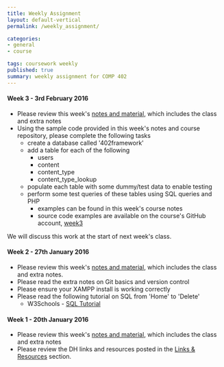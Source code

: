 ```yaml
---
title: Weekly Assignment
layout: default-vertical
permalink: /weekly_assignment/

categories:
- general
- course

tags: coursework weekly
published: true
summary: weekly assignment for COMP 402
---
```


<!--

#### Week 15 - 22nd April 2015

* Please complete your final course assessment, the 'Design Project Report'. An outline report is available at the following URL,
  * [Final Report Outline](/assets/docs/DIGH402-FinalReportOutline.pdf).
* In addition to the suggested final report outline, please feel free to submit other pertinent work or data for consideration
  * if you submit additional material for consideration, please document and explain it in your report's appendix
* Each report is an individual student submission, although it may include some shared project details and information
  * eg: project overview, screenshots, data...
* Report is due on Wednesday 29th April 2015 by 4.15pm.
* Please send me a PDF copy of this report. This can be sent as an email attachment to [nhayward@luc.edu](mailto:nhayward@luc.edu?subject=COMP488/DIGH402 Final Report)
or shared via an online service such as Google Drive, Dropbox etc.

Any questions please let me know.

#### Week 14 - 15th April 2015

* Please review this week's [notes and material](/notes), which includes the class and extra notes
* Please review the [Final Report Outline](/assets/docs/DIGH402-FinalReportOutline.pdf).
* Please prepare your project's presentation for next week's class, Wednesday 22nd April 2015 at 4.15pm.
  * full details may be found on slide 2 of this week's [course notes](/assets/docs/402week142015.pdf)


Any questions please let me know.

#### Week 13 - 8th April 2015

* Please review this week's [notes and material](/notes), which includes the class and extra notes
* Please review the [Final Report Outline](/assets/docs/DIGH402-FinalReportOutline.pdf).
* Please ensure you have read and understood the latest code for v0.6 and v0.7 of the 402framework, which is available on the course GitHub account
  * [GitHub - v0.6](https://github.com/dighteach/source/tree/master/2015/DIGH402/402framework/v0.6)
  * [GitHub - v0.7](https://github.com/dighteach/source/tree/master/2015/DIGH402/402framework/v0.7)
  * [402framework v0.7 test site](http://linode4.cs.luc.edu/teaching/digh/402framework/v0.7/?node=content/text&id=1)
* Please ensure you have a working, up to date version of the 402framework. This includes the code for the latest version, [v0.7](https://github.com/dighteach/source/tree/master/2015/DIGH402/402framework/v0.7) on GitHub, and the
SQL available in the [week 13/402frameworkv0.7.sql directory](https://github.com/dighteach/source/blob/master/2015/DIGH402/402framework/sql/week13/402frameworkv0.7.sql) on GitHub.
* Please ensure you have read and understood the latest code for the 402mini week 13 framework, which is available on the course GitHub account
  * [GitHub - 402mini week 13](https://github.com/dighteach/source/tree/master/2015/DIGH402/402mini/week13)
  * [402 mini test site](http://linode4.cs.luc.edu/teaching/digh/402mini-2/)
* Carefully read slide 3 of this week's [course notes](http://dighteach.github.io/assets/docs/402week132015.pdf)
  * begin preparation for your final course project assessment
  * prepare a quick overview presentation for the start of next week's class. This should include the following,
    * your project's chosen topic, data, and any supporting material
    * your project's chosen or perceived target audience, and why
    * initial underlying concept for content structure, including taxonomy and metadata
    * any new formats, plugins, controllers etc you might be considering for the 402framework
  * post these updates and overview material to the course Trello board,
    * [Final Projects](https://trello.com/b/N5lOcxld/final-projects)

Each project group will have an opportunity to discuss the above points at the start of next week's class. This is not meant as a full presentation, simply an opportunity to discuss options and project ideas.

nb: Please send me the code for the Dev week updates your group created. This can be as an email attachment, pushed to your GitHub account etc...

#### Week 11 - 25th March 2015

* Please review this week's [notes and material](/notes), which includes the class and extra notes
* Please ensure you have read and understood the latest code for the 402mini framework, which is available on the course GitHub account
  * [GitHub - 402mini](https://github.com/dighteach/source/tree/master/2015/DIGH402/402mini/week11)
* **Dev week work**
  * Please see page 4 of this week's course [notes](/notes) for full details on Dev week assignment
  * Please email me with your [Trello](https://trello.com) username so I can add your account to the course's organisation
    * [DIGH 402 Trello organisation](https://trello.com/b/8b9rQbIT/dev-week-updates)

Please [contact](/contact) me if you have any questions or queries.

#### Week 10 - 18th March 2015

* Please review this week's [notes and material](/notes), which includes the class and extra notes
* Please ensure you have read and understood the latest code for v0.5 of the 402framework, which is available on the course GitHub account
  * [GitHub - v0.5](https://github.com/dighteach/source/tree/master/2015/DIGH402/402framework/v0.5)
* Please ensure you have a working, up to date version of the 402framework. This includes the code for the latest version, [v0.5](https://github.com/dighteach/source/tree/master/2015/DIGH402/402framework/v0.5) on GitHub, and the
SQL available in the [week 10 directory](https://github.com/dighteach/source/tree/master/2015/DIGH402/402framework/sql/week10) on GitHub.
* Please prepare for in-class PHP exercises and coding. This might include,
  * a review of the W3Schools [PHP Tutorial](http://www.w3schools.com/php/)
  * a review of the initial PHP.net [tutorial](http://php.net/manual/en/tutorial.php) and their [online documentation](http://php.net/docs.php)
  * a careful review of each week's code in the [402framework directory](https://github.com/dighteach/source/tree/master/2015/DIGH402/402framework) on GitHub

#### Week 9 - 11th March 2015

* Please review this week's [notes and material](/notes), which includes the class and extra notes
* Please ensure you have read and understood the latest code for v0.4 of the 402framework, which is available on the course GitHub account
  * [GitHub - v0.4](https://github.com/dighteach/source/tree/master/2015/DIGH402/402framework/v0.4)
* Please carefully read the following tutorial on PHP,
  * W3Schools - [PHP Tutorial](http://www.w3schools.com/php/)
* Please prepare for a brief quiz on Javascript, which will be given at the start of our next class
  * quiz will be based on the W3Schools [JavaScript Tutorial](http://www.w3schools.com/js/DEFAULT.asp) from *JS Events* to *JS Breaks* inclusive.

#### Week 7 - 25th February 2015

* Please review this week's [notes and material](/notes), which includes the class and extra notes
* Please ensure you have the latest copy of the 402framework, which is available on the course GitHub account
  * fetch and merge this week's changes to the 402framework for the fork you created last week
  * test this latest version of the 402framework with the week 7 SQL you setup during class
* Please carefully read the following introductory tutorials on Javascript and JQuery,
  * W3Schools - [Javascript Tutorial](http://www.w3schools.com/js/DEFAULT.asp)
  * W3Schools - [JQuery Tutorial](http://www.w3schools.com/jquery/default.asp)
* Then review the following more detailed introduction, after successfully completing the W3Schools' tutorials.
  * JQuery - [How JQuery Works](http://learn.jquery.com/about-jquery/how-jquery-works/)
* Please prepare for a brief quiz on Javascript, which will be given at the start of our next class

#### Week 6 - 18th February 2015

* Please review this week's [notes and material](/notes), which includes the class and extra notes
* Please fork the 402framework from the course GitHub account, and merge this week's changes with your local copy
  * [GitHub - 402framework Repository](https://github.com/dighteach/402framework)
  * ensure this code is working correctly with your sample database
* Please carefully read through this week's code, as detailed in the *402framework* repository
  * ensure you understand how user requested content is called and loaded by the framework
  * consider how we might modify the current code to implement a new controller
* Please read through the following online tutorial
  * [JQuery UI](http://learn.jquery.com/jquery-ui/getting-started/)

#### Week 5 - 11th February 2015

* Please review this week's [notes and material](/notes), which includes the class and extra notes
* Please pull this week's source code from the course GitHub account,
  * [GitHub - 402framework - v0.1](https://github.com/dighteach/source/tree/master/2015/DIGH402/402framework/v0.1)
  * ensure this code is working correctly with your sample database
* Please read the following guide on GitHub Forking
  * [GitHub Help - Fork a Repo](https://help.github.com/articles/fork-a-repo/)

#### Week 4 - 4th February 2015

* Please review this week's [notes and material](/notes), which includes the class and extra notes
* Please pull this week's source code from the course GitHub account,
  * [GitHub - Week 4](https://github.com/dighteach/source/tree/master/2015/DIGH402/week4)
* Using the above source code as an example, please write a PHP class and test script, which is able to produce the following output,
  * output a user's username
  * output a user's firstname and lastname
  * output a user's age and gender

Please be prepared to briefly demonstrate this working code at the start of next week's class.

#### Week 3 - 28th January 2015

* Please review this week's [notes and material](/notes), which includes the class and extra notes
* Please import the sample MySQL database, *402week3.sql*, which is available on GitHub.
  * [GitHub - Week 3](https://github.com/dighteach/source/tree/master/2015/DIGH402/week3)
  * import to a new database called *402framework*
  * add content to the *content* table
  * add examples to the *content_lookup* table
  * use the sample data to query your new database
* Please review and test this week's code samples, which are available on GitHub,
  * [GitHub - Week 3](https://github.com/dighteach/source/tree/master/2015/DIGH402/week3)
  * test this code and query against the above imported database

The imported database will form the basis for the overall course framework as we progress through this semester.
We will modify and develop this database each week.

We will go through this work at the start of next week's class.

-->

#### Week 3 - 3rd February 2016

* Please review this week's [notes and material](/notes), which includes the class and extra notes
* Using the sample code provided in this week's notes and course repository, please complete the following tasks
  * create a database called '402framework'
  * add a table for each of the following
    * users
    * content
    * content_type
    * content_type_lookup
  * populate each table with some dummy/test data to enable testing
  * perform some test queries of these tables using SQL queries and PHP
    * examples can be found in this week's course notes
    * source code examples are available on the course's GitHub account, [week3](https://github.com/csteach402/source/tree/master/2016/week3)

We will discuss this work at the start of next week's class.

#### Week 2 - 27th January 2016

* Please review this week's [notes and material](/notes), which includes the class and extra notes.
* Please read the extra notes on Git basics and version control
* Please ensure your XAMPP install is working correctly
* Please read the following tutorial on SQL from 'Home' to 'Delete'
  * W3Schools - [SQL Tutorial](http://www.w3schools.com/sql/)

#### Week 1 - 20th January 2016

* Please review this week's [notes and material](/notes), which includes the class and extra notes
* Please review the DH links and resources posted in the [Links & Resources](/links) section.
